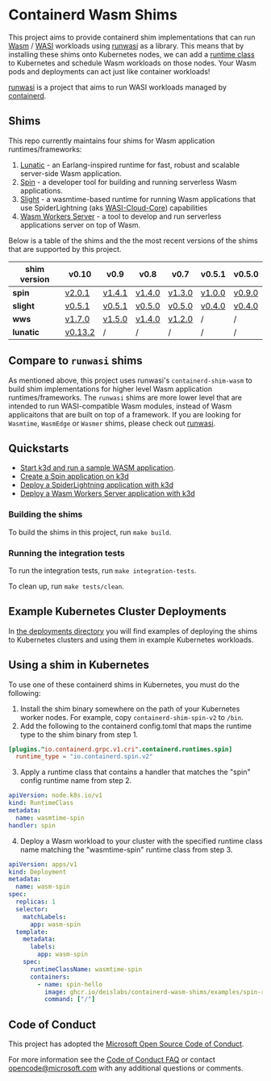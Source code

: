 # Containerd Wasm Shims

This project aims to provide containerd shim implementations that can run [Wasm](https://webassembly.org/) / [WASI](https://github.com/WebAssembly/WASI) workloads using [runwasi](https://github.com/deislabs/runwasi) as a library. This means that by installing these shims onto Kubernetes nodes, we can add a [runtime class](https://kubernetes.io/docs/concepts/containers/runtime-class/) to Kubernetes and schedule Wasm workloads on those nodes. Your Wasm pods and deployments can act just like container workloads!

[runwasi](https://github.com/deislabs/runwasi) is a project that aims to run WASI workloads managed by [containerd](https://containerd.io/).

## Shims

This repo currently maintains four shims for Wasm application runtimes/frameworks:

1. [Lunatic](https://github.com/lunatic-solutions/lunatic) - an Earlang-inspired runtime for fast, robust and scalable server-side Wasm application.
2. [Spin](https://github.com/fermyon/spin) - a developer tool for building and running serverless Wasm applications.
3. [Slight](https://github.com/deislabs/spiderlightning) - a wasmtime-based runtime for running Wasm applications that use SpiderLightning (aks [WASI-Cloud-Core](https://github.com/WebAssembly/wasi-cloud-core)) capabilities
4. [Wasm Workers Server](https://github.com/vmware-labs/wasm-workers-server) - a tool to develop and run serverless applications server on top of Wasm.

Below is a table of the shims and the the most recent versions of the shims that are supported by this project.

| **shim version** | v0.10                                                                            | v0.9                                                                             | v0.8                                                                             | v0.7                                                                             | v0.5.1                                                                    | v0.5.0                                                                    |
| ---------------- | -------------------------------------------------------------------------------- | -------------------------------------------------------------------------------- | -------------------------------------------------------------------------------- | -------------------------------------------------------------------------------- | ------------------------------------------------------------------------- | ------------------------------------------------------------------------- |
| **spin**         | [v2.0.1](https://github.com/fermyon/spin/releases/tag/v2.0.1)                    | [v1.4.1](https://github.com/fermyon/spin/releases/tag/v1.4.1)                    | [v1.4.0](https://github.com/fermyon/spin/releases/tag/v1.4.0)                    | [v1.3.0](https://github.com/fermyon/spin/releases/tag/v1.3.0)                    | [v1.0.0](https://github.com/fermyon/spin/releases/tag/v1.0.0)             | [v0.9.0](https://github.com/fermyon/spin/releases/tag/v0.9.0)             |
| **slight**       | [v0.5.1](https://github.com/deislabs/spiderlightning/releases/tag/v0.5.1)        | [v0.5.1](https://github.com/deislabs/spiderlightning/releases/tag/v0.5.1)        | [v0.5.0](https://github.com/deislabs/spiderlightning/releases/tag/v0.5.1)        | [v0.5.0](https://github.com/deislabs/spiderlightning/releases/tag/v0.5.0)        | [v0.4.0](https://github.com/deislabs/spiderlightning/releases/tag/v0.4.0) | [v0.4.0](https://github.com/deislabs/spiderlightning/releases/tag/v0.4.0) |
| **wws**          | [v1.7.0](https://github.com/vmware-labs/wasm-workers-server/releases/tag/v1.7.0) | [v1.5.0](https://github.com/vmware-labs/wasm-workers-server/releases/tag/v1.5.0) | [v1.4.0](https://github.com/vmware-labs/wasm-workers-server/releases/tag/v1.4.0) | [v1.2.0](https://github.com/vmware-labs/wasm-workers-server/releases/tag/v1.2.0) | /                                                                         | /                                                                         |
| **lunatic**      | [v0.13.2](https://github.com/lunatic-solutions/lunatic/releases/tag/v0.13.2)     | /                                                                                | /                                                                                | /                                                                         | /                                                                         | /                                                                         |

## Compare to `runwasi` shims

As mentioned above, this project uses runwasi's `containerd-shim-wasm` to build shim implementations for higher level Wasm application runtimes/frameworks. The `runwasi` shims are more lower level that are intended to run WASI-compatible Wasm modules, instead of Wasm applicaitons that are built on top of a framework. If you are looking for `Wasmtime`, `WasmEdge` or `Wasmer` shims, please check out [runwasi](https://github.com/deislabs/runwasi).

## Quickstarts

- [Start k3d and run a sample WASM application](./deployments/k3d/README.md#how-to-run-the-example).
- [Create a Spin application on k3d](./containerd-shim-spin/quickstart.md)
- [Deploy a SpiderLightning application with k3d](./containerd-shim-slight/quickstart.md)
- [Deploy a Wasm Workers Server application with k3d](./containerd-shim-wws/quickstart.md)

### Building the shims

To build the shims in this project, run `make build`.

### Running the integration tests

To run the integration tests, run `make integration-tests`.

To clean up, run `make tests/clean`.

## Example Kubernetes Cluster Deployments

In [the deployments directory](deployments) you will find examples of deploying the shims to Kubernetes clusters and using them in example Kubernetes workloads.

## Using a shim in Kubernetes

To use one of these containerd shims in Kubernetes, you must do the following:

1. Install the shim binary somewhere on the path of your Kubernetes worker nodes. For example, copy `containerd-shim-spin-v2` to `/bin`.
2. Add the following to the containerd config.toml that maps the runtime type to the shim binary from step 1.

```toml
[plugins."io.containerd.grpc.v1.cri".containerd.runtimes.spin]
  runtime_type = "io.containerd.spin.v2"
```

3. Apply a runtime class that contains a handler that matches the "spin" config runtime name from step 2.

```yaml
apiVersion: node.k8s.io/v1
kind: RuntimeClass
metadata:
  name: wasmtime-spin
handler: spin
```

4. Deploy a Wasm workload to your cluster with the specified runtime class name matching the "wasmtime-spin" runtime class from step 3.

```yaml
apiVersion: apps/v1
kind: Deployment
metadata:
  name: wasm-spin
spec:
  replicas: 1
  selector:
    matchLabels:
      app: wasm-spin
  template:
    metadata:
      labels:
        app: wasm-spin
    spec:
      runtimeClassName: wasmtime-spin
      containers:
        - name: spin-hello
          image: ghcr.io/deislabs/containerd-wasm-shims/examples/spin-rust-hello:latest
          command: ["/"]
```

## Code of Conduct

This project has adopted the [Microsoft Open Source Code of
Conduct](https://opensource.microsoft.com/codeofconduct/).

For more information see the [Code of Conduct
FAQ](https://opensource.microsoft.com/codeofconduct/faq/) or contact
[opencode@microsoft.com](mailto:opencode@microsoft.com) with any additional questions or comments.
